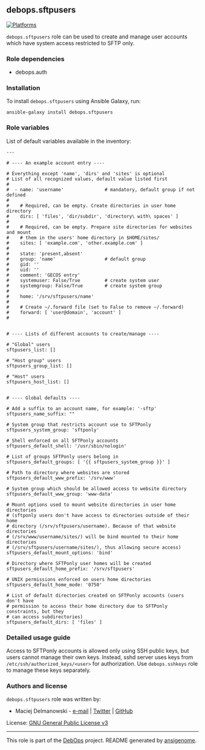## debops.sftpusers
[![Platforms](http://img.shields.io/badge/platforms-debian%20|%20ubuntu-lightgrey.svg)](#)


`debops.sftpusers` role can be used to create and manage user accounts
which have system access restricted to SFTP only.

### Role dependencies

- debops.auth


### Installation

To install `debops.sftpusers` using Ansible Galaxy, run:

    ansible-galaxy install debops.sftpusers


### Role variables

List of default variables available in the inventory:

    ---
    
    # ---- An example account entry ----
    
    # Everything except 'name', 'dirs' and 'sites' is optional
    # List of all recognized values, default value listed first
    #
    #  - name: 'username'               # mandatory, default group if not defined
    #
    #    # Required, can be empty. Create directories in user home directory
    #    dirs: [ 'files', 'dir/subdir', 'directory\ with\ spaces' ]
    #
    #    # Required, can be empty. Prepare site directories for websites and mount
    #    # them in the users' home directory in $HOME/sites/
    #    sites: [ 'example.com', 'other.example.com' ]
    #
    #    state: 'present,absent'
    #    group: 'name'                  # default group
    #    gid: ''
    #    uid: ''
    #    comment: 'GECOS entry'
    #    systemuser: False/True         # create system user
    #    systemgroup: False/True        # create system group
    #
    #    home: '/srv/sftpusers/name'
    #
    #    # Create ~/.forward file (set to False to remove ~/.forward)
    #    forward: [ 'user@domain', 'account' ]
    #
    
    
    # ---- Lists of different accounts to create/manage ----
    
    # "Global" users
    sftpusers_list: []
    
    # "Host group" users
    sftpusers_group_list: []
    
    # "Host" users
    sftpusers_host_list: []
    
    
    # ---- Global defaults ----
    
    # Add a suffix to an account name, for example: '-sftp'
    sftpusers_name_suffix: ""
    
    # System group that restricts account use to SFTPonly
    sftpusers_system_group: 'sftponly'
    
    # Shell enforced on all SFTPonly accounts
    sftpusers_default_shell: '/usr/sbin/nologin'
    
    # List of groups SFTPonly users belong in
    sftpusers_default_groups: [ '{{ sftpusers_system_group }}' ]
    
    # Path to directory where websites are stored
    sftpusers_default_www_prefix: '/srv/www'
    
    # System group which should be allowed access to website directory
    sftpusers_default_www_group: 'www-data'
    
    # Mount options used to mount website directories in user home directories
    # (sftponly users don't have access to directories outside of their home
    # directory (/srv/sftpusers/username). Because of that website directories
    # (/srv/www/username/sites/) will be bind mounted to their home directories
    # (/srv/sftpusers/username/sites/), thus allowing secure access)
    sftpusers_default_mount_options: 'bind'
    
    # Directory where SFTPonly user homes will be created
    sftpusers_default_home_prefix: '/srv/sftpusers'
    
    # UNIX permissions enforced on users home directories
    sftpusers_default_home_mode: '0750'
    
    # List of default directories created on SFTPonly accounts (users don't have
    # permission to access their home directory due to SFTPonly constraints, but they
    # can access subdirectories)
    sftpusers_default_dirs: [ 'files' ]




### Detailed usage guide

Access to SFTPonly accounts is allowed only using SSH public keys, but users
cannot manage their own keys. Instead, sshd server uses keys from
`/etc/ssh/authorized_keys/<user>` for authorization. Use `debops.sshkeys` role to
manage these keys separately.


### Authors and license

`debops.sftpusers` role was written by:

- Maciej Delmanowski - [e-mail](mailto:drybjed@gmail.com) | [Twitter](https://twitter.com/drybjed) | [GitHub](https://github.com/drybjed)


License: [GNU General Public License v3](https://tldrlegal.com/license/gnu-general-public-license-v3-(gpl-3))


***

This role is part of the [DebOps](http://debops.org/) project. README generated by [ansigenome](https://github.com/nickjj/ansigenome/).

